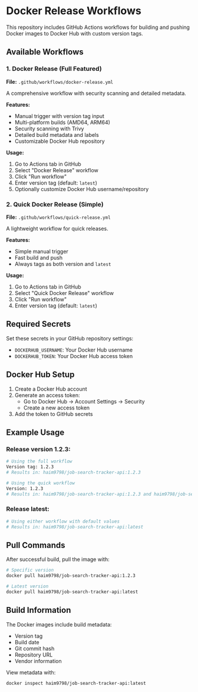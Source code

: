 # Docker Release Workflows

This repository includes GitHub Actions workflows for building and pushing Docker images to Docker Hub with custom version tags.

## Available Workflows

### 1. Docker Release (Full Featured)
**File:** `.github/workflows/docker-release.yml`

A comprehensive workflow with security scanning and detailed metadata.

**Features:**
- Manual trigger with version tag input
- Multi-platform builds (AMD64, ARM64)
- Security scanning with Trivy
- Detailed build metadata and labels
- Customizable Docker Hub repository

**Usage:**
1. Go to Actions tab in GitHub
2. Select "Docker Release" workflow
3. Click "Run workflow"
4. Enter version tag (default: `latest`)
5. Optionally customize Docker Hub username/repository

### 2. Quick Docker Release (Simple)
**File:** `.github/workflows/quick-release.yml`

A lightweight workflow for quick releases.

**Features:**
- Simple manual trigger
- Fast build and push
- Always tags as both version and `latest`

**Usage:**
1. Go to Actions tab in GitHub
2. Select "Quick Docker Release" workflow
3. Click "Run workflow"
4. Enter version tag (default: `latest`)

## Required Secrets

Set these secrets in your GitHub repository settings:

- `DOCKERHUB_USERNAME`: Your Docker Hub username
- `DOCKERHUB_TOKEN`: Your Docker Hub access token

## Docker Hub Setup

1. Create a Docker Hub account
2. Generate an access token:
   - Go to Docker Hub → Account Settings → Security
   - Create a new access token
3. Add the token to GitHub secrets

## Example Usage

### Release version 1.2.3:
```bash
# Using the full workflow
Version tag: 1.2.3
# Results in: haim9798/job-search-tracker-api:1.2.3

# Using the quick workflow  
Version: 1.2.3
# Results in: haim9798/job-search-tracker-api:1.2.3 and haim9798/job-search-tracker-api:latest
```

### Release latest:
```bash
# Using either workflow with default values
# Results in: haim9798/job-search-tracker-api:latest
```

## Pull Commands

After successful build, pull the image with:

```bash
# Specific version
docker pull haim9798/job-search-tracker-api:1.2.3

# Latest version
docker pull haim9798/job-search-tracker-api:latest
```

## Build Information

The Docker images include build metadata:
- Version tag
- Build date
- Git commit hash
- Repository URL
- Vendor information

View metadata with:
```bash
docker inspect haim9798/job-search-tracker-api:latest
```

